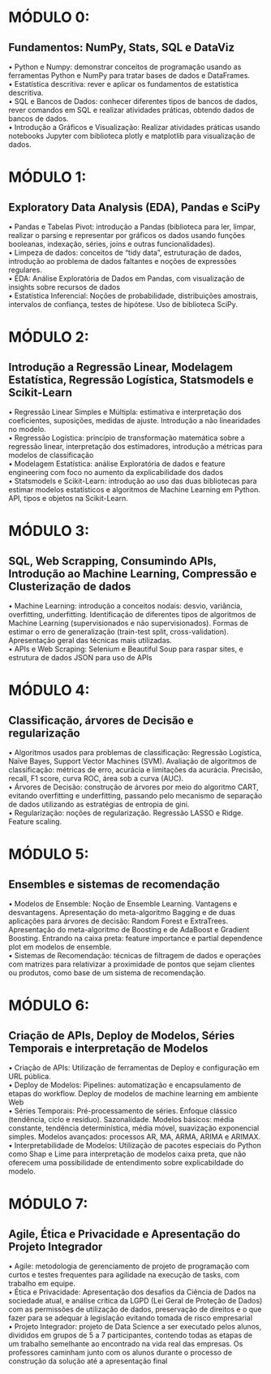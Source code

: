# MÓDULO 0:
## Fundamentos: NumPy, Stats, SQL e DataViz
• Python e Numpy: demonstrar conceitos de programação usando as ferramentas Python e NumPy para tratar bases de dados e DataFrames.  
• Estatística descritiva: rever e aplicar os fundamentos de estatística descritiva.  
• SQL e Bancos de Dados: conhecer diferentes tipos de bancos de dados, rever comandos em SQL e realizar atividades práticas, obtendo dados de bancos de dados.  
• Introdução a Gráficos e Visualização: Realizar atividades práticas usando notebooks Jupyter com biblioteca plotly e matplotlib para visualização de dados.  

# MÓDULO 1:
## Exploratory Data Analysis (EDA), Pandas e SciPy
• Pandas e Tabelas Pivot: introdução a Pandas (biblioteca para ler, limpar, realizar o parsing e representar por gráficos os dados usando funções booleanas, indexação, séries, joins e outras funcionalidades).  
• Limpeza de dados: conceitos de “tidy data”, estruturação de dados, introdução ao problema de dados faltantes e noções de expressões regulares.  
• EDA: Análise Exploratória de Dados em Pandas, com visualização de insights sobre recursos de dados  
• Estatística Inferencial: Noções de probabilidade, distribuições amostrais, intervalos de confiança, testes de hipótese. Uso de biblioteca SciPy.  

# MÓDULO 2:
## Introdução a Regressão Linear, Modelagem Estatística, Regressão Logística, Statsmodels e Scikit-Learn
• Regressão Linear Simples e Múltipla: estimativa e interpretação dos coeficientes, suposições, medidas de ajuste. Introdução a não linearidades no modelo.  
• Regressão Logística: princípio de transformação matemática sobre a regressão linear, interpretação dos estimadores, introdução a métricas para modelos de classificação  
• Modelagem Estatística: análise Exploratória de dados e feature engineering com foco no aumento da explicabilidade dos dados  
• Statsmodels e Scikit-Learn: introdução ao uso das duas bibliotecas para estimar modelos estatísticos e algoritmos de Machine Learning em Python. API, tipos e objetos na Scikit-Learn.  

# MÓDULO 3:
## SQL, Web Scrapping, Consumindo APIs, Introdução ao Machine Learning, Compressão e Clusterização de dados
• Machine Learning: introdução a conceitos nodais: desvio, variância, overfitting, underfitting. Identificação de diferentes tipos de algoritmos de Machine Learning (supervisionados e não supervisionados). Formas de estimar o erro de generalização (train-test split, cross-validation). Apresentação geral das técnicas mais utilizadas.  
• APIs e Web Scraping: Selenium e Beautiful Soup para raspar sites, e estrutura de dados JSON para uso de APIs  

# MÓDULO 4:
## Classificação, árvores de Decisão e regularização
• Algoritmos usados para problemas de classificação: Regressão Logística, Naïve Bayes, Support Vector Machines (SVM). Avaliação de algoritmos de classificação: métricas de erro, acurácia e limitações da acurácia. Precisão, recall, F1 score, curva ROC, área sob a curva (AUC).  
• Árvores de Decisão: construção de árvores por meio do algoritmo CART, evitando overfitting e underfitting, passando pelo mecanismo de separação de dados utilizando as estratégias de entropia de gini.  
• Regularização: noções de regularização. Regressão LASSO e Ridge. Feature scaling.  

# MÓDULO 5:
## Ensembles e sistemas de recomendação
• Modelos de Ensemble: Noção de Ensemble Learning. Vantagens e desvantagens. Apresentação do meta-algoritmo Bagging e de duas aplicações para árvores de decisão: Random Forest e ExtraTrees. Apresentação do meta-algoritmo de Boosting e de AdaBoost e Gradient Boosting. Entrando na caixa preta: feature importance e partial dependence plot em modelos de ensemble.  
• Sistemas de Recomendação: técnicas de filtragem de dados e operações com matrizes para relativizar a proximidade de pontos que sejam clientes ou produtos, como base de um sistema de recomendação.  

# MÓDULO 6:
## Criação de APIs, Deploy de Modelos, Séries Temporais e interpretação de Modelos
• Criação de APIs: Utilização de ferramentas de Deploy e configuração em URL pública.  
• Deploy de Modelos: Pipelines: automatização e encapsulamento de etapas do workflow. Deploy de modelos de machine learning em ambiente Web  
• Séries Temporais: Pré-processamento de séries. Enfoque clássico (tendência, ciclo e resíduo). Sazonalidade. Modelos básicos: média constante, tendência determinística, média móvel, suavização exponencial simples. Modelos avançados: processos AR, MA, ARMA, ARIMA e ARIMAX.  
• Interpretabilidade de Modelos: Utilização de pacotes especiais do Python como Shap e Lime para interpretação de modelos caixa preta, que não oferecem uma possibilidade de entendimento sobre explicabildade do modelo.  

# MÓDULO 7:
## Agile, Ética e Privacidade e Apresentação do Projeto Integrador
• Agile: metodologia de gerenciamento de projeto de programação com curtos e testes frequentes para agilidade na execução de tasks, com trabalho em equipe.  
• Ética e Privacidade: Apresentação dos desafios da Ciência de Dados na sociedade atual, e análise crítica da LGPD (Lei Geral de Proteção de Dados) com as permissões de utilização de dados, preservação de direitos e o que fazer para se adequar à legislação evitando tomada de risco empresarial  
• Projeto Integrador: projeto de Data Science a ser executado pelos alunos, divididos em grupos de 5 a 7 participantes, contendo todas as etapas de um trabalho semelhante ao encontrado na vida real das empresas. Os professores caminham junto com os alunos durante o processo de construção da solução até a apresentação final  
